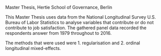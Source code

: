 Master Thesis, Hertie School of Governance, Berlin

This Master Thesis uses data from the National Longitudinal Survey U.S. Bureau of Labor Statistics to analyse variables that contribute or do not contribute to job satisfaction. The gathered panel data recorded the respondents answer from 1979 throughout to 2016.

The methods that were used were 1. regularisation and 2. ordinal longitudinal mixed-effects.
